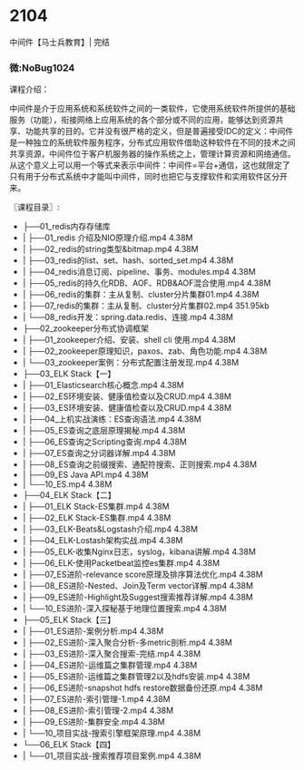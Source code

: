 # 2104
中间件【马士兵教育】| 完结
### 微:NoBug1024 


课程介绍：

中间件是介于应用系统和系统软件之间的一类软件，它使用系统软件所提供的基础服务（功能），衔接网络上应用系统的各个部分或不同的应用，能够达到资源共享、功能共享的目的。它并没有很严格的定义，但是普遍接受IDC的定义：中间件是一种独立的系统软件服务程序，分布式应用软件借助这种软件在不同的技术之间共享资源，中间件位于客户机服务器的操作系统之上，管理计算资源和网络通信。从这个意义上可以用一个等式来表示中间件：中间件=平台+通信，这也就限定了只有用于分布式系统中才能叫中间件，同时也把它与支撑软件和实用软件区分开来。

〖课程目录〗:

- ├──01_redis内存存储库  
- |   ├──01_redis 介绍及NIO原理介绍.mp4  4.38M
- |   ├──02_redis的string类型&amp;bitmap.mp4  4.38M
- |   ├──03_redis的list、set、hash、sorted_set.mp4  4.38M
- |   ├──04_redis消息订阅、pipeline、事务、modules.mp4  4.38M
- |   ├──05_redis的持久化RDB、AOF、RDB&amp;AOF混合使用.mp4  4.38M
- |   ├──06_redis的集群：主从复制、cluster分片集群01.mp4  4.38M
- |   ├──07_redis的集群：主从复制、cluster分片集群02.mp4  351.95kb
- |   └──08_redis开发：spring.data.redis、连接.mp4  4.38M
- ├──02_zookeeper分布式协调框架  
- |   ├──01_zookeeper介绍、安装、shell cli 使用.mp4  4.38M
- |   ├──02_zookeeper原理知识，paxos、zab、角色功能.mp4  4.38M
- |   └──03_zookeeper案例：分布式配置注册发现.mp4  4.38M
- ├──03_ELK  Stack【一】  
- |   ├──01_Elasticsearch核心概念.mp4  4.38M
- |   ├──02_ES环境安装、健康值检查以及CRUD.mp4  4.38M
- |   ├──03_ES环境安装、健康值检查以及CRUD.mp4  4.38M
- |   ├──04_上机实战演练：ES查询语法.mp4  4.38M
- |   ├──05_ES查询之底层原理揭秘.mp4  4.38M
- |   ├──06_ES查询之Scripting查询.mp4  4.38M
- |   ├──07_ES查询之分词器详解.mp4  4.38M
- |   ├──08_ES查询之前缀搜索、通配符搜索、正则搜索.mp4  4.38M
- |   ├──09_ES Java API.mp4  4.38M
- |   └──10_ES.mp4  4.38M
- ├──04_ELK  Stack【二】  
- |   ├──01_ELK Stack-ES集群.mp4  4.38M
- |   ├──02_ELK Stack-ES集群.mp4  4.38M
- |   ├──03_ELK-Beats&amp;Logstash介绍.mp4  4.38M
- |   ├──04_ELK-Lostash架构实战.mp4  4.38M
- |   ├──05_ELK-收集Nginx日志，syslog，kibana讲解.mp4  4.38M
- |   ├──06_ELK-使用Packetbeat监控es集群.mp4  4.38M
- |   ├──07_ES进阶-relevance score原理及排序算法优化.mp4  4.38M
- |   ├──08_ES进阶-Nested、Join及Term vector详解.mp4  4.38M
- |   ├──09_ES进阶-Highlight及Suggest搜索推荐详解.mp4  4.38M
- |   └──10_ES进阶-深入探秘基于地理位置搜索.mp4  4.38M
- ├──05_ELK Stack【三】  
- |   ├──01_ES进阶-案例分析.mp4  4.38M
- |   ├──02_ES进阶-深入聚合分析-多metric剖析.mp4  4.38M
- |   ├──03_ES进阶-深入聚合搜索-完结.mp4  4.38M
- |   ├──04_ES进阶-运维篇之集群管理.mp4  4.38M
- |   ├──05_ES进阶-运维篇之集群管理2以及hdfs安装.mp4  4.38M
- |   ├──06_ES进阶-snapshot hdfs restore数据备份还原.mp4  4.38M
- |   ├──07_ES进阶-索引管理-1.mp4  4.38M
- |   ├──08_ES进阶-索引管理-2.mp4  4.38M
- |   ├──09_ES进阶-集群安全.mp4  4.38M
- |   └──10_项目实战-搜索引擎框架原理.mp4  4.38M
- └──06_ELK Stack【四】  
- |   └──01_项目实战-搜索推荐项目案例.mp4  4.38M
